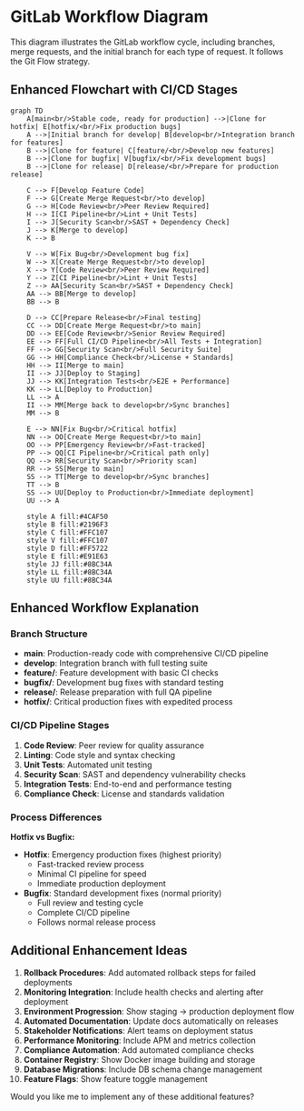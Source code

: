 # GitLab Workflow Diagram

This diagram illustrates the GitLab workflow cycle, including branches, merge requests, and the initial branch for each type of request. It follows the Git Flow strategy.

## Enhanced Flowchart with CI/CD Stages

```mermaid
graph TD
    A[main<br/>Stable code, ready for production] -->|Clone for hotfix| E[hotfix/<br/>Fix production bugs]
    A -->|Initial branch for develop| B[develop<br/>Integration branch for features]
    B -->|Clone for feature| C[feature/<br/>Develop new features]
    B -->|Clone for bugfix| V[bugfix/<br/>Fix development bugs]
    B -->|Clone for release| D[release/<br/>Prepare for production release]

    C --> F[Develop Feature Code]
    F --> G[Create Merge Request<br/>to develop]
    G --> H[Code Review<br/>Peer Review Required]
    H --> I[CI Pipeline<br/>Lint + Unit Tests]
    I --> J[Security Scan<br/>SAST + Dependency Check]
    J --> K[Merge to develop]
    K --> B

    V --> W[Fix Bug<br/>Development bug fix]
    W --> X[Create Merge Request<br/>to develop]
    X --> Y[Code Review<br/>Peer Review Required]
    Y --> Z[CI Pipeline<br/>Lint + Unit Tests]
    Z --> AA[Security Scan<br/>SAST + Dependency Check]
    AA --> BB[Merge to develop]
    BB --> B

    D --> CC[Prepare Release<br/>Final testing]
    CC --> DD[Create Merge Request<br/>to main]
    DD --> EE[Code Review<br/>Senior Review Required]
    EE --> FF[Full CI/CD Pipeline<br/>All Tests + Integration]
    FF --> GG[Security Scan<br/>Full Security Suite]
    GG --> HH[Compliance Check<br/>License + Standards]
    HH --> II[Merge to main]
    II --> JJ[Deploy to Staging]
    JJ --> KK[Integration Tests<br/>E2E + Performance]
    KK --> LL[Deploy to Production]
    LL --> A
    II --> MM[Merge back to develop<br/>Sync branches]
    MM --> B

    E --> NN[Fix Bug<br/>Critical hotfix]
    NN --> OO[Create Merge Request<br/>to main]
    OO --> PP[Emergency Review<br/>Fast-tracked]
    PP --> QQ[CI Pipeline<br/>Critical path only]
    QQ --> RR[Security Scan<br/>Priority scan]
    RR --> SS[Merge to main]
    SS --> TT[Merge to develop<br/>Sync branches]
    TT --> B
    SS --> UU[Deploy to Production<br/>Immediate deployment]
    UU --> A

    style A fill:#4CAF50
    style B fill:#2196F3
    style C fill:#FFC107
    style V fill:#FFC107
    style D fill:#FF5722
    style E fill:#E91E63
    style JJ fill:#8BC34A
    style LL fill:#8BC34A
    style UU fill:#8BC34A
```

## Enhanced Workflow Explanation

### Branch Structure
- **main**: Production-ready code with comprehensive CI/CD pipeline
- **develop**: Integration branch with full testing suite
- **feature/**: Feature development with basic CI checks
- **bugfix/**: Development bug fixes with standard testing
- **release/**: Release preparation with full QA pipeline
- **hotfix/**: Critical production fixes with expedited process

### CI/CD Pipeline Stages
1. **Code Review**: Peer review for quality assurance
2. **Linting**: Code style and syntax checking
3. **Unit Tests**: Automated unit testing
4. **Security Scan**: SAST and dependency vulnerability checks
5. **Integration Tests**: End-to-end and performance testing
6. **Compliance Check**: License and standards validation

### Process Differences

**Hotfix vs Bugfix:**
- **Hotfix**: Emergency production fixes (highest priority)
  - Fast-tracked review process
  - Minimal CI pipeline for speed
  - Immediate production deployment
- **Bugfix**: Standard development fixes (normal priority)
  - Full review and testing cycle
  - Complete CI/CD pipeline
  - Follows normal release process

## Additional Enhancement Ideas

1. **Rollback Procedures**: Add automated rollback steps for failed deployments
2. **Monitoring Integration**: Include health checks and alerting after deployment
3. **Environment Progression**: Show staging → production deployment flow
4. **Automated Documentation**: Update docs automatically on releases
5. **Stakeholder Notifications**: Alert teams on deployment status
6. **Performance Monitoring**: Include APM and metrics collection
7. **Compliance Automation**: Add automated compliance checks
8. **Container Registry**: Show Docker image building and storage
9. **Database Migrations**: Include DB schema change management
10. **Feature Flags**: Show feature toggle management

Would you like me to implement any of these additional features?